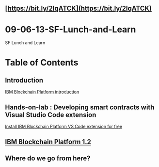 ## [https://bit.ly/2IqATCK](https://bit.ly/2IqATCK)

# 09-06-13-SF-Lunch-and-Learn
SF Lunch and Learn

# Table of Contents

## Introduction

[IBM Blockchain Platform introduction](https://www.slideshare.net/LennartF/ibm-blockchain-platform)



## Hands-on-lab : Developing smart contracts with Visual Studio Code extension

[Install IBM Blockchain Platform VS Code extension for free](https://cloud.ibm.com/docs/services/blockchain?topic=blockchain-develop-vscode#develop-vscode-install)


## [IBM Blockchain Platform 1.2](https://cloud.ibm.com/catalog/services/blockchain-platform)

## Where do we go from here?

